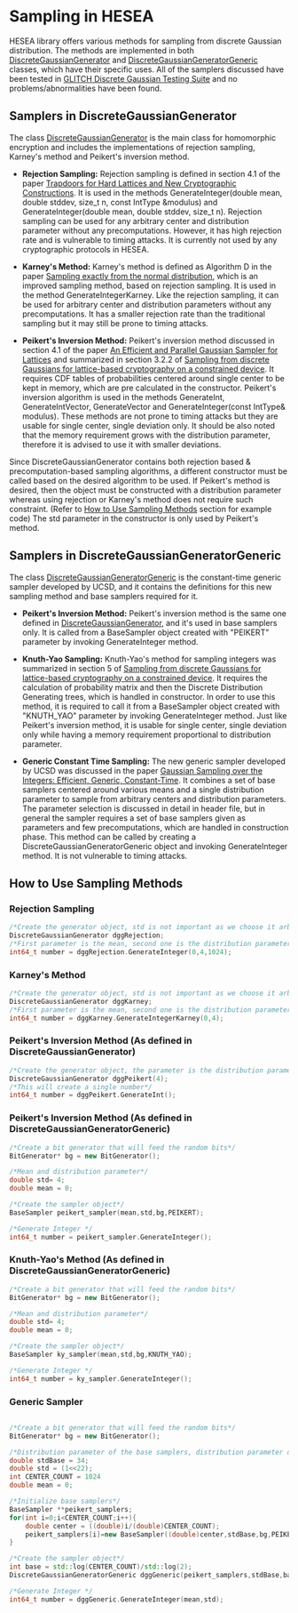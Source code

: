 # Sampling in HESEA

HESEA library offers various methods for sampling from discrete Gaussian distribution. The methods are implemented in both [DiscreteGaussianGenerator](./discretegaussiangenerator.h) and [DiscreteGaussianGeneratorGeneric](./discretegaussiangeneratorgeneric.h) classes, which have their specific uses. All of the samplers discussed have been tested in [GLITCH Discrete Gaussian Testing Suite](https://eprint.iacr.org/2017/438.pdf) and no problems/abnormalities have been found.

## Samplers in DiscreteGaussianGenerator

The class [DiscreteGaussianGenerator](./discretegaussiangenerator.h)  is the main class for homomorphic encryption and includes the implementations of rejection sampling, Karney's method and Peikert's inversion method.

* __Rejection Sampling:__ Rejection sampling is defined in section 4.1 of the paper [Trapdoors for Hard Lattices and
New Cryptographic Constructions](https://eprint.iacr.org/2007/432.pdf). It is used in the methods GenerateInteger(double mean, double stddev, size_t n, const IntType &modulus) and GenerateInteger(double mean, double stddev, size_t n). Rejection sampling can be used for any arbitrary center and distribution parameter without any precomputations. However, it has high rejection rate and is vulnerable to timing attacks. It is currently not used by any cryptographic protocols in HESEA.

* __Karney's Method:__ Karney's method is defined as Algorithm D in the paper [Sampling exactly from the normal distribution](https://arxiv.org/pdf/1303.6257.pdf), which is an improved sampling method, based on rejection sampling. It is used in the method GenerateIntegerKarney. Like the rejection sampling, it can be used for arbitrary center and distribution parameters without any precomputations. It has a smaller rejection rate than the traditional sampling but it may still be prone to timing attacks.

* __Peikert's Inversion Method:__ Peikert's inversion method discussed in section 4.1 of the paper [An Efficient and Parallel Gaussian Sampler for Lattices](https://eprint.iacr.org/2010/088.pdf) and summarized in section 3.2.2 of [Sampling from discrete Gaussians for lattice-based cryptography on a constrained device](https://link.springer.com/content/pdf/10.1007%2Fs00200-014-0218-3.pdf). It requires CDF tables of probabilities centered around single center to be kept in memory, which are pre calculated in the constructor. Peikert's inversion algorithm is used in the methods GenerateInt, GenerateIntVector, GenerateVector and GenerateInteger(const IntType& modulus). These methods are not prone to timing attacks but they are usable for single center, single deviation only. It should be also noted that the memory requirement grows with the distribution parameter, therefore it is advised to use it with smaller deviations.

Since DiscreteGaussianGenerator contains both rejection based & precomputation-based sampling algorithms, a different constructor must be called based on the desired algorithm to be used. If Peikert's method is desired, then the object must be constructed with a distribution parameter whereas using rejection or Karney's method does not require such constraint. (Refer to [How to Use Sampling Methods](#how-to-use-sampling-methods) section for example code) The std parameter in the constructor is only used by Peikert's method.

## Samplers in DiscreteGaussianGeneratorGeneric

The class [DiscreteGaussianGeneratorGeneric](./discretegaussiangeneratorgeneric.h) is the constant-time generic sampler developed by UCSD, and it contains the definitions for this new sampling method and base samplers required for it.

* __Peikert's Inversion Method:__ Peikert's inversion method is the same one defined in [DiscreteGaussianGenerator](./discretegaussiangenerator.h), and it's used in base samplers only. It is called from a BaseSampler object created with "PEIKERT" parameter by invoking GenerateInteger method.

* __Knuth-Yao Sampling:__ Knuth-Yao's method for sampling integers was summarized in section 5 of [Sampling from discrete Gaussians for lattice-based cryptography on a constrained device](https://link.springer.com/content/pdf/10.1007%2Fs00200-014-0218-3.pdf). It requires the calculation of probability matrix and then the Discrete Distribution Generating trees, which is handled in constructor. In order to use this method, it is required to call it from a BaseSampler object created with "KNUTH_YAO" parameter by invoking GenerateInteger method. Just like Peikert's inversion method, it is usable for single center, single deviation only while having a memory requirement proportional to distribution parameter.

* __Generic Constant Time Sampling:__ The new generic sampler developed by UCSD was discussed in the paper [Gaussian Sampling over the Integers: Efficient, Generic, Constant-Time](https://eprint.iacr.org/2017/259). It combines a set of base samplers centered around various means and a single distribution parameter to sample from arbitrary centers and distribution parameters. The parameter selection is discussed in detail in header file, but in general the sampler requires a set of base samplers given as parameters and few precomputations, which are handled in construction phase. This method can be called by creating a DiscreteGaussianGeneratorGeneric object and invoking GenerateInteger method. It is not vulnerable to timing attacks.

## How to Use Sampling Methods

### Rejection Sampling

```c++
/*Create the generator object, std is not important as we choose it arbitrarily during sampling*/
DiscreteGaussianGenerator dggRejection;
/*First parameter is the mean, second one is the distribution parameter and third one is the ring dimension.*/
int64_t number = dggRejection.GenerateInteger(0,4,1024);
```

### Karney's Method

```c++
/*Create the generator object, std is not important as we choose it arbitrarily during sampling*/
DiscreteGaussianGenerator dggKarney;
/*First parameter is the mean, second one is the distribution parameter*/
int64_t number = dggKarney.GenerateIntegerKarney(0,4);
```

### Peikert's Inversion Method (As defined in DiscreteGaussianGenerator)

```c++
/*Create the generator object, the parameter is the distribution parameter*/
DiscreteGaussianGenerator dggPeikert(4);
/*This will create a single number*/
int64_t number = dggPeikert.GenerateInt();
```

### Peikert's Inversion Method (As defined in DiscreteGaussianGeneratorGeneric)

```c++
/*Create a bit generator that will feed the random bits*/
BitGenerator* bg = new BitGenerator();

/*Mean and distribution parameter*/
double std= 4;
double mean = 0;

/*Create the sampler object*/
BaseSampler peikert_sampler(mean,std,bg,PEIKERT);

/*Generate Integer */
int64_t number = peikert_sampler.GenerateInteger();
```

### Knuth-Yao's Method (As defined in DiscreteGaussianGeneratorGeneric)

```c++
/*Create a bit generator that will feed the random bits*/
BitGenerator* bg = new BitGenerator();

/*Mean and distribution parameter*/
double std= 4;
double mean = 0;

/*Create the sampler object*/
BaseSampler ky_sampler(mean,std,bg,KNUTH_YAO);

/*Generate Integer */
int64_t number = ky_sampler.GenerateInteger();
```

### Generic Sampler

```c++

/*Create a bit generator that will feed the random bits*/
BitGenerator* bg = new BitGenerator();

/*Distribution parameter of the base samplers, distribution parameter of the actual distribution, number of base samplers, mean of the actual distribution*/
double stdBase = 34;
double std = (1<<22);
int CENTER_COUNT = 1024
double mean = 0;

/*Initialize base samplers*/
BaseSampler **peikert_samplers;
for(int i=0;i<CENTER_COUNT;i++){
	double center = ((double)i/(double)CENTER_COUNT);
	peikert_samplers[i]=new BaseSampler((double)center,stdBase,bg,PEIKERT);
}

/*Create the sampler object*/
int base = std::log(CENTER_COUNT)/std::log(2);
DiscreteGaussianGeneratorGeneric dggGeneric(peikert_samplers,stdBase,base,SMOOTHING_PARAMETER);

/*Generate Integer */
int64_t number = dggGeneric.GenerateInteger(mean,std);
```
